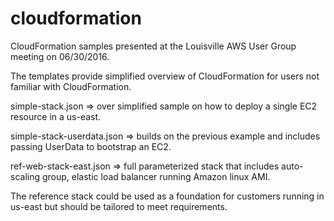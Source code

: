 # cloudformation
CloudFormation samples presented at the Louisville AWS User Group meeting on 06/30/2016.

The templates provide simplified overview of CloudFormation for users not familiar with CloudFormation.

simple-stack.json => over simplified sample on how to deploy a single EC2 resource in a us-east.

simple-stack-userdata.json => builds on the previous example and includes passing UserData to bootstrap an EC2.

ref-web-stack-east.json => full parameterized stack that includes auto-scaling group, elastic load balancer running Amazon linux AMI. 

The reference stack could be used as a foundation for customers running in us-east but should be tailored to meet requirements.

